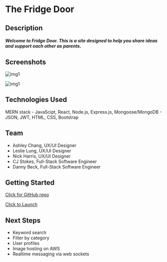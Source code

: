 # The Fridge Door

## Description

##### Welcome to Fridge Door. This is a site designed to help you share ideas and support each other as parents.

## Screenshots

[img1]: https://i.imgur.com/FxhxWeP.png
![img1]

[img1]: https://i.imgur.com/vjCohjw.png
![img1]

## Technologies Used
MERN stack - JavaScipt, React, Node.js, Express.js, Mongoose/MongoDB - JSON, JWT, HTML, CSS, Bootstrap

## Team
 - Ashley Chang, UX/UI Designer
 - Leslie Lung, UX/UI Designer
 - Nick Harris, UX/UI Designer
 - CJ Stokes, Full-Stack Software Engineer
 - Danny Beck, Full-Stack Software Engineer

## Getting Started
[Click for GitHub repo]: https://github.com/chasmad/the-fridge-door
[Click for GitHub repo]

[Click to Launch]: https://the-fridge-door.herokuapp.com/
[Click to Launch]

## Next Steps
- Keyword search
- Filter by category
- User profiles
- Image hosting on AWS
- Realtime messaging via web sockets